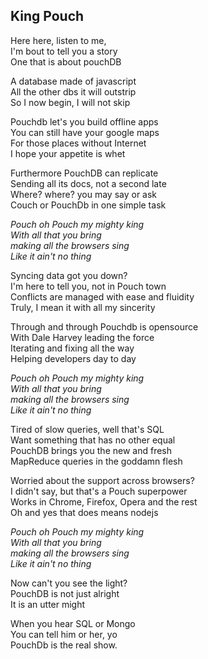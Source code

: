King Pouch
----------

Here here, listen to me,  
I'm bout to tell you a story  
One that is about pouchDB  
  
A database made of javascript  
All the other dbs it will outstrip  
So I now begin, I will not skip  
  
Pouchdb let's you build offline apps  
You can still have your google maps  
For those places without Internet  
I hope your appetite is whet  
  
Furthermore PouchDB can replicate  
Sending all its docs, not a second late  
Where? where? you may say or ask  
Couch or PouchDb in one simple task  
  
*Pouch oh Pouch my mighty king  
With all that you bring  
making all the browsers sing  
Like it ain't no thing*  
  
Syncing data got you down?  
I'm here to tell you, not in Pouch town  
Conflicts are managed with ease and fluidity  
Truly, I mean it with all my sincerity  
  
Through and through Pouchdb is opensource  
With Dale Harvey leading the force  
Iterating and fixing all the way  
Helping developers day to day  
  
*Pouch oh Pouch my mighty king  
With all that you bring  
making all the browsers sing  
Like it ain't no thing*  
  
Tired of slow queries, well that's SQL  
Want something that has no other equal  
PouchDB brings you the new and fresh  
MapReduce queries in the goddamn flesh  
  
Worried about the support across browsers?  
I didn't say, but that's a Pouch superpower  
Works in Chrome, Firefox, Opera and the rest  
Oh and yes that does means nodejs  
  
*Pouch oh Pouch my mighty king  
With all that you bring  
making all the browsers sing  
Like it ain't no thing*  
  
Now can't you see the light?  
PouchDB is not just alright  
It is an utter might  
  
When you hear SQL or Mongo  
You can tell him or her, yo  
PouchDb is the real show.  
